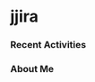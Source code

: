 # jjira

### Recent Activities
<!--START_SECTION:activity-->
<!--END_SECTION:activity-->

### About Me
<!-- MYLINKS:START -->
<!-- MYLINKS:END-->
